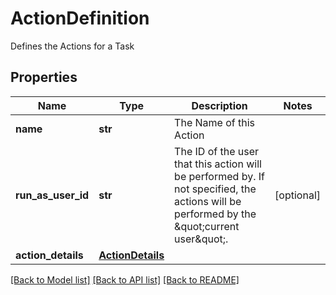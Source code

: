 # ActionDefinition

Defines the Actions for a Task

## Properties
Name | Type | Description | Notes
------------ | ------------- | ------------- | -------------
**name** | **str** | The Name of this Action | 
**run_as_user_id** | **str** | The ID of the user that this action will be performed by. If not specified, the actions will be performed by the \&quot;current user\&quot;. | [optional] 
**action_details** | [**ActionDetails**](ActionDetails.md) |  | 

[[Back to Model list]](../README.md#documentation-for-models) [[Back to API list]](../README.md#documentation-for-api-endpoints) [[Back to README]](../README.md)


